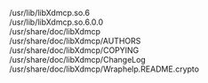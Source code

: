 /usr/lib/libXdmcp.so.6  
/usr/lib/libXdmcp.so.6.0.0  
/usr/share/doc/libXdmcp  
/usr/share/doc/libXdmcp/AUTHORS  
/usr/share/doc/libXdmcp/COPYING  
/usr/share/doc/libXdmcp/ChangeLog  
/usr/share/doc/libXdmcp/Wraphelp.README.crypto  
